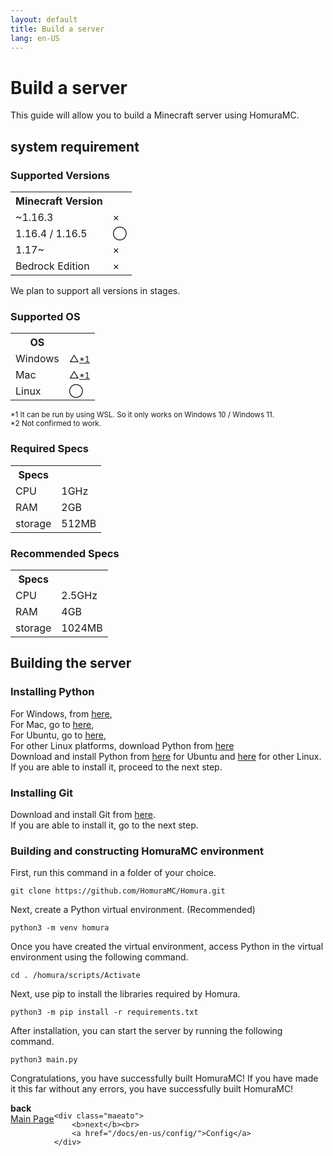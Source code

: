 ```yaml
---
layout: default
title: Build a server
lang: en-US
---
```

# Build a server
This guide will allow you to build a Minecraft server using HomuraMC.
## system requirement
### Supported Versions
<table class="table table-striped">
	<tr>
		<th scope="col">Minecraft Version</th>
		<th scope="col"></th>
	</tr>
	<tr>
		<td>~1.16.3</td>
		<td>×</td>
	</tr>
	<tr>
		<td>1.16.4 / 1.16.5</td>
		<td>◯</td>
	</tr>
	<tr>
		<td>1.17~</td>
		<td>×</td>
	</tr>
	<tr>
		<td>Bedrock Edition</td>
		<td>×</td>
	</tr>
</table>

We plan to support all versions in stages.

### Supported OS
<table class="table table-striped">
	<tr>
		<th scope="col">OS</th>
		<th scope="col"></th>
	</tr>
	<tr>
		<td>Windows</td>
		<td>△<a href="#sys-ok-1"><small>*1</small></a></td>
	</tr>
	<tr>
		<td>Mac</td>
		<td>△<a href="#sys-ok-2"><small>*1</small></a></td>
	</tr>
	<tr>
		<td>Linux</td>
		<td>◯</td>
	</tr>
</table>

<a id="sys-ok-1"></a><small>*1 It can be run by using WSL. So it only works on Windows 10 / Windows 11.</small><br>
<a id="sys-ok-2"></a><small>*2 Not confirmed to work.</small>

### Required Specs
<table class="table table-striped">
	<tr>
		<th scope="col">Specs</th>
		<th scope="col"></th>
	</tr>
	<tr>
		<td>CPU</td>
		<td>1GHz</td>
	</tr>
	<tr>
		<td>RAM</td>
		<td>2GB</td>
	</tr>
	<tr>
		<td>storage</td>
		<td>512MB</td>
	</tr>
</table>

### Recommended Specs
<table class="table table-striped">
	<tr>
		<th scope="col">Specs</th>
		<th scope="col"></th>
	</tr>
	<tr>
		<td>CPU</td>
		<td>2.5GHz</td>
	</tr>
	<tr>
		<td>RAM</td>
		<td>4GB</td>
	</tr>
	<tr>
		<td>storage</td>
		<td>1024MB</td>
	</tr>
</table>

## Building the server
### Installing Python
For Windows, from [here](https://www.python.org/downloads/windows/),  
For Mac, go to [here](https://www.python.org/downloads/macos/),  
For Ubuntu, go to [here](https://www.python.jp/install/ubuntu/index.html),  
For other Linux platforms, download Python from [here](https://www.python.jp/install/centos/index.html)  
Download and install Python from [here]() for Ubuntu and [here]() for other Linux.  
If you are able to install it, proceed to the next step.

### Installing Git
Download and install Git from [here](https://git-scm.com/downloads).  
If you are able to install it, go to the next step.

### Building and constructing HomuraMC environment
First, run this command in a folder of your choice.
```
git clone https://github.com/HomuraMC/Homura.git
```
Next, create a Python virtual environment. (Recommended)
```
python3 -m venv homura
```
Once you have created the virtual environment, access Python in the virtual environment using the following command.
```
cd . /homura/scripts/Activate
```
Next, use pip to install the libraries required by Homura.  
```
python3 -m pip install -r requirements.txt
```
After installation, you can start the server by running the following command.  
```
python3 main.py
```
Congratulations, you have successfully built HomuraMC! If you have made it this far without any errors, you have successfully built HomuraMC!
  
<div style="display: flex;">
	<div class="maeato">
		<b>back</b><br>
		<a href="/docs/en-us/">Main Page</a>
	</div>

	<div class="maeato">
		<b>next</b><br>
		<a href="/docs/en-us/config/">Config</a>
	</div>
</div>
